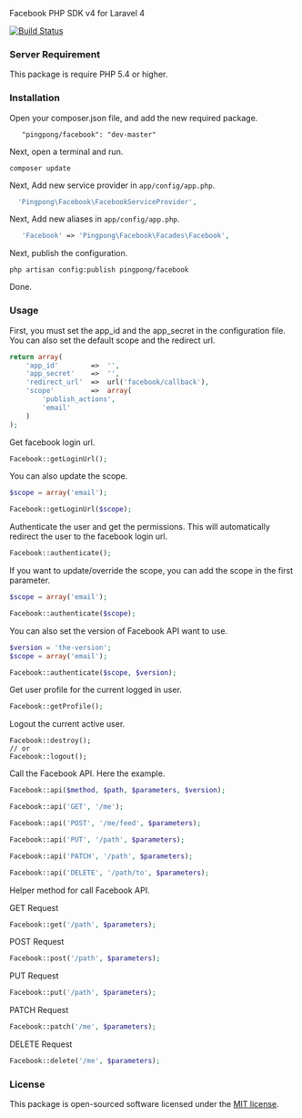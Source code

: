 Facebook PHP SDK v4 for Laravel 4

[![Build Status](https://travis-ci.org/pingpong-labs/facebook.svg?branch=master)](https://travis-ci.org/pingpong-labs/facebook)

### Server Requirement

This package is require PHP 5.4 or higher.

### Installation

Open your composer.json file, and add the new required package.
```
   "pingpong/facebook": "dev-master"
```
Next, open a terminal and run.
```
composer update
```

Next, Add new service provider in `app/config/app.php`.

```php
  'Pingpong\Facebook\FacebookServiceProvider',
```

Next, Add new aliases in `app/config/app.php`.

```php
   'Facebook' => 'Pingpong\Facebook\Facades\Facebook',
```

Next, publish the configuration.
```
php artisan config:publish pingpong/facebook
```

Done.

### Usage

First, you must set the app_id and the app_secret in the configuration file. You can also set the default scope and the redirect url.

```php
return array(
	'app_id'		=>	'',
	'app_secret'	=>	'',
	'redirect_url'	=>	url('facebook/callback'),
	'scope'			=>  array(
		'publish_actions',
		'email'
	)
);
```

Get facebook login url.
```php
Facebook::getLoginUrl();
```

You can also update the scope.
```php
$scope = array('email');

Facebook::getLoginUrl($scope);
```

Authenticate the user and get the permissions. This will automatically redirect the user to the facebook login url.
```php
Facebook::authenticate();
```

If you want to update/override the scope, you can add the scope in the first parameter.
```php
$scope = array('email');

Facebook::authenticate($scope);
```

You can also set the version of Facebook API want to use.
```php
$version = 'the-version';
$scope = array('email');

Facebook::authenticate($scope, $version);
```

Get user profile for the current logged in user.
```php
Facebook::getProfile();
```

Logout the current active user.
```
Facebook::destroy();
// or
Facebook::logout();
```

Call the Facebook API. Here the example.
```php
Facebook::api($method, $path, $parameters, $version);

Facebook::api('GET', '/me');

Facebook::api('POST', '/me/feed', $parameters);

Facebook::api('PUT', '/path', $parameters);

Facebook::api('PATCH', '/path', $parameters);

Facebook::api('DELETE', '/path/to', $parameters);
```

Helper method for call Facebook API.

GET Request
```php
Facebook::get('/path', $parameters);
```

POST Request
```php
Facebook::post('/path', $parameters);
```

PUT Request
```php
Facebook::put('/path', $parameters);
```

PATCH Request
```php
Facebook::patch('/me', $parameters);
```

DELETE Request
```php
Facebook::delete('/me', $parameters);
```

### License

This package is open-sourced software licensed under the [MIT license](http://opensource.org/licenses/MIT).